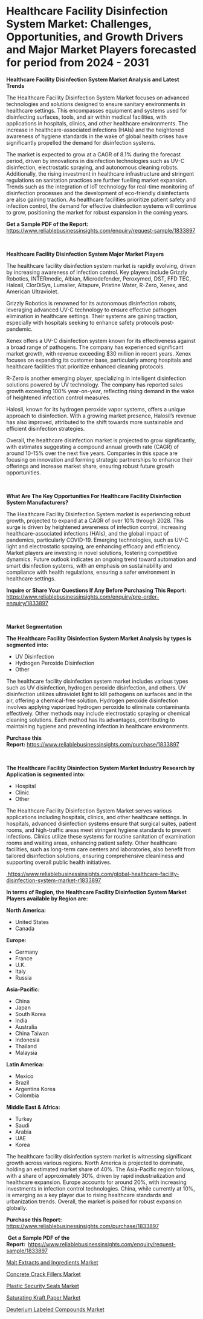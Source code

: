 <p><h1>Healthcare Facility Disinfection System Market: Challenges, Opportunities, and Growth Drivers and Major Market Players forecasted for period from 2024 - 2031</h1></p><p><strong>Healthcare Facility Disinfection System Market Analysis and Latest Trends</strong></p>
<p><p>The Healthcare Facility Disinfection System Market focuses on advanced technologies and solutions designed to ensure sanitary environments in healthcare settings. This encompasses equipment and systems used for disinfecting surfaces, tools, and air within medical facilities, with applications in hospitals, clinics, and other healthcare environments. The increase in healthcare-associated infections (HAIs) and the heightened awareness of hygiene standards in the wake of global health crises have significantly propelled the demand for disinfection systems.</p><p>The market is expected to grow at a CAGR of 8.1% during the forecast period, driven by innovations in disinfection technologies such as UV-C disinfection, electrostatic spraying, and autonomous cleaning robots. Additionally, the rising investment in healthcare infrastructure and stringent regulations on sanitation practices are further fuelling market expansion. Trends such as the integration of IoT technology for real-time monitoring of disinfection processes and the development of eco-friendly disinfectants are also gaining traction. As healthcare facilities prioritize patient safety and infection control, the demand for effective disinfection systems will continue to grow, positioning the market for robust expansion in the coming years.</p></p>
<p><strong>Get a Sample PDF of the Report:&nbsp;</strong> <a href="https://www.reliablebusinessinsights.com/enquiry/request-sample/1833897?utm_campaign=1500&utm_medium=2&utm_source=Github&utm_content=ia&utm_term=17102024&utm_id=healthcare-facility-disinfection-system">https://www.reliablebusinessinsights.com/enquiry/request-sample/1833897</a></p>
<p>&nbsp;</p>
<p><strong>Healthcare Facility Disinfection System Major Market Players</strong></p>
<p><p>The healthcare facility disinfection system market is rapidly evolving, driven by increasing awareness of infection control. Key players include Grizzly Robotics, INTERmedic, Albian, Microdefender, Peroxymed, DST, FFD TEC, Halosil, ClorDiSys, Lumalier, Altapure, Pristine Water, R-Zero, Xenex, and American Ultraviolet.</p><p>Grizzly Robotics is renowned for its autonomous disinfection robots, leveraging advanced UV-C technology to ensure effective pathogen elimination in healthcare settings. Their systems are gaining traction, especially with hospitals seeking to enhance safety protocols post-pandemic. </p><p>Xenex offers a UV-C disinfection system known for its effectiveness against a broad range of pathogens. The company has experienced significant market growth, with revenue exceeding $30 million in recent years. Xenex focuses on expanding its customer base, particularly among hospitals and healthcare facilities that prioritize enhanced cleaning protocols.</p><p>R-Zero is another emerging player, specializing in intelligent disinfection solutions powered by UV technology. The company has reported sales growth exceeding 100% year-on-year, reflecting rising demand in the wake of heightened infection control measures.</p><p>Halosil, known for its hydrogen peroxide vapor systems, offers a unique approach to disinfection. With a growing market presence, Halosil’s revenue has also improved, attributed to the shift towards more sustainable and efficient disinfection strategies.</p><p>Overall, the healthcare disinfection market is projected to grow significantly, with estimates suggesting a compound annual growth rate (CAGR) of around 10-15% over the next five years. Companies in this space are focusing on innovation and forming strategic partnerships to enhance their offerings and increase market share, ensuring robust future growth opportunities.</p></p>
<p>&nbsp;</p>
<p><strong>What Are The Key Opportunities For Healthcare Facility Disinfection System Manufacturers?</strong></p>
<p><p>The Healthcare Facility Disinfection System market is experiencing robust growth, projected to expand at a CAGR of over 10% through 2028. This surge is driven by heightened awareness of infection control, increasing healthcare-associated infections (HAIs), and the global impact of pandemics, particularly COVID-19. Emerging technologies, such as UV-C light and electrostatic spraying, are enhancing efficacy and efficiency. Market players are investing in novel solutions, fostering competitive dynamics. Future outlook indicates an ongoing trend toward automation and smart disinfection systems, with an emphasis on sustainability and compliance with health regulations, ensuring a safer environment in healthcare settings.</p></p>
<p><strong>Inquire or Share Your Questions If Any Before Purchasing This Report:</strong> <a href="https://www.reliablebusinessinsights.com/enquiry/pre-order-enquiry/1833897?utm_campaign=1500&utm_medium=2&utm_source=Github&utm_content=ia&utm_term=17102024&utm_id=healthcare-facility-disinfection-system">https://www.reliablebusinessinsights.com/enquiry/pre-order-enquiry/1833897</a></p>
<p>&nbsp;</p>
<p><strong>Market Segmentation</strong></p>
<p><strong>The Healthcare Facility Disinfection System Market Analysis by types is segmented into:</strong></p>
<p><ul><li>UV Disinfection</li><li>Hydrogen Peroxide Disinfection</li><li>Other</li></ul></p>
<p><p>The healthcare facility disinfection system market includes various types such as UV disinfection, hydrogen peroxide disinfection, and others. UV disinfection utilizes ultraviolet light to kill pathogens on surfaces and in the air, offering a chemical-free solution. Hydrogen peroxide disinfection involves applying vaporized hydrogen peroxide to eliminate contaminants effectively. Other methods may include electrostatic spraying or chemical cleaning solutions. Each method has its advantages, contributing to maintaining hygiene and preventing infection in healthcare environments.</p></p>
<p><strong>Purchase this Report:&nbsp;</strong><a href="https://www.reliablebusinessinsights.com/purchase/1833897?utm_campaign=1500&utm_medium=2&utm_source=Github&utm_content=ia&utm_term=17102024&utm_id=healthcare-facility-disinfection-system">https://www.reliablebusinessinsights.com/purchase/1833897</a></p>
<p>&nbsp;</p>
<p><strong>The Healthcare Facility Disinfection System Market Industry Research by Application is segmented into:</strong></p>
<p><ul><li>Hospital</li><li>Clinic</li><li>Other</li></ul></p>
<p><p>The Healthcare Facility Disinfection System Market serves various applications including hospitals, clinics, and other healthcare settings. In hospitals, advanced disinfection systems ensure that surgical suites, patient rooms, and high-traffic areas meet stringent hygiene standards to prevent infections. Clinics utilize these systems for routine sanitation of examination rooms and waiting areas, enhancing patient safety. Other healthcare facilities, such as long-term care centers and laboratories, also benefit from tailored disinfection solutions, ensuring comprehensive cleanliness and supporting overall public health initiatives.</p></p>
<p><a href="https://www.reliablebusinessinsights.com/global-healthcare-facility-disinfection-system-market-r1833897?utm_campaign=1500&utm_medium=2&utm_source=Github&utm_content=ia&utm_term=17102024&utm_id=healthcare-facility-disinfection-system">&nbsp;https://www.reliablebusinessinsights.com/global-healthcare-facility-disinfection-system-market-r1833897</a></p>
<p><strong>In terms of Region, the Healthcare Facility Disinfection System Market Players available by Region are:</strong></p>
<p>
    <p> <strong> North America: </strong>
        <ul>
            <li>United States</li>
            <li>Canada</li>
        </ul>
        </p> 
    <p> <strong> Europe: </strong>
        <ul>
            <li>Germany</li>
            <li>France</li>
            <li>U.K.</li>
            <li>Italy</li>
            <li>Russia</li>
        </ul>
        </p> 
    <p> <strong> Asia-Pacific: </strong>
        <ul>
            <li>China</li>
            <li>Japan</li>
            <li>South Korea</li>
            <li>India</li>
            <li>Australia</li>
            <li>China Taiwan</li>
            <li>Indonesia</li>
            <li>Thailand</li>
            <li>Malaysia</li>
        </ul>
        </p> 
    <p> <strong> Latin America: </strong>
        <ul>
            <li>Mexico</li>
            <li>Brazil</li>
            <li>Argentina Korea</li>
            <li>Colombia</li>
        </ul>
        </p> 
    <p> <strong> Middle East & Africa: </strong>
        <ul>
            <li>Turkey</li>
            <li>Saudi</li>
            <li>Arabia</li>
            <li>UAE</li>
            <li>Korea</li>
        </ul>
    </p>
    </p>
<p><p>The healthcare facility disinfection system market is witnessing significant growth across various regions. North America is projected to dominate, holding an estimated market share of 40%. The Asia-Pacific region follows, with a share of approximately 30%, driven by rapid industrialization and healthcare expansion. Europe accounts for around 20%, with increasing investments in infection control technologies. China, while currently at 10%, is emerging as a key player due to rising healthcare standards and urbanization trends. Overall, the market is poised for robust expansion globally.</p></p>
<p><strong>Purchase this Report: </strong><a href="https://www.reliablebusinessinsights.com/purchase/1833897?utm_campaign=1500&utm_medium=2&utm_source=Github&utm_content=ia&utm_term=17102024&utm_id=healthcare-facility-disinfection-system">https://www.reliablebusinessinsights.com/purchase/1833897</a></p>
<p>&nbsp;<strong>Get a Sample PDF of the Report:&nbsp;&nbsp;</strong><a href="https://www.reliablebusinessinsights.com/enquiry/request-sample/1833897?utm_campaign=1500&utm_medium=2&utm_source=Github&utm_content=ia&utm_term=17102024&utm_id=healthcare-facility-disinfection-system">https://www.reliablebusinessinsights.com/enquiry/request-sample/1833897</a></p>
<p><strong></strong></p>
<p><p><a href="https://www.linkedin.com/pulse/comprehensive-malt-extracts-ingredients-market-report-segmentation-gmwvc?utm_campaign=1500&utm_medium=2&utm_source=Github&utm_content=ia&utm_term=17102024&utm_id=healthcare-facility-disinfection-system">Malt Extracts and Ingredients Market</a></p><p><a href="https://www.linkedin.com/pulse/concrete-crack-fillers-sector-surge-41-growth-roadmap-dhxlc?utm_campaign=1500&utm_medium=2&utm_source=Github&utm_content=ia&utm_term=17102024&utm_id=healthcare-facility-disinfection-system">Concrete Crack Fillers Market</a></p><p><a href="https://www.linkedin.com/pulse/plastic-security-seals-market-size-share-growth-analysis-cdbwf?utm_campaign=1500&utm_medium=2&utm_source=Github&utm_content=ia&utm_term=17102024&utm_id=healthcare-facility-disinfection-system">Plastic Security Seals Market</a></p><p><a href="https://www.linkedin.com/pulse/saturating-kraft-paper-market-outlook-complete-industry-o93lc?utm_campaign=1500&utm_medium=2&utm_source=Github&utm_content=ia&utm_term=17102024&utm_id=healthcare-facility-disinfection-system">Saturating Kraft Paper Market</a></p><p><a href="https://www.linkedin.com/pulse/global-deuterium-labeled-compounds-market-pulse-trends-growth-ctu9c?utm_campaign=1500&utm_medium=2&utm_source=Github&utm_content=ia&utm_term=17102024&utm_id=healthcare-facility-disinfection-system">Deuterium Labeled Compounds Market</a></p></p>